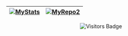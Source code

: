 <!-- 
# Useful links for visitors of this repository:
- GH Stats:              https://github.com/anuraghazra/github-readme-stats 
- Visitors Badge:        https://visitor-badge.glitch.me/
- Komarev Profile Views: https://github.com/antonkomarev/github-profile-views-counter
-->

|[![MyStats][1]][2]|[![MyRepo2][3]][4]|
|:-----------------|:-----------------| 

<p align="center">
    <img src="https://komarev.com/ghpvc/?username=Apocryphon-X&style=flat-square&color=66cd00" alt="Visitors Badge"/>
</p>

[1]: https://github-readme-stats.vercel.app/api?username=Apocryphon-X&count_private=true&show_icons=true
[2]: https://github.com/Apocryphon-X

[3]: https://github-readme-stats.vercel.app/api/pin/?username=Apocryphon-X&repo=omegaup-cli&show_owner=true
[4]: https://github.com/Apocryphon-X/omegaup-cli
